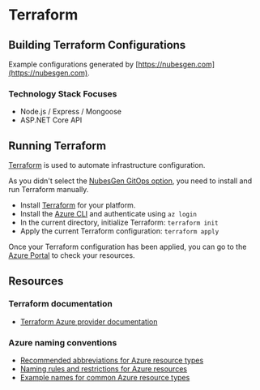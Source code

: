 # Terraform

## Building Terraform Configurations

Example configurations generated by [https://nubesgen.com](https://nubesgen.com).

### Technology Stack Focuses

- Node.js / Express / Mongoose
- ASP.NET Core API

## Running Terraform

[Terraform](https://www.terraform.io/) is used to automate infrastructure configuration.

As you didn't select the [NubesGen GitOps option](https://github.com/microsoft/NubesGen/blob/main/docs/gitops-overview.md),
you need to install and run Terraform manually.

- Install [Terraform](https://www.terraform.io/) for your platform.
- Install the [Azure CLI](https://aka.ms/nubesgen-install-az-cli) and authenticate using `az login`
- In the current directory, initialize Terraform: `terraform init`
- Apply the current Terraform configuration: `terraform apply`

Once your Terraform configuration has been applied, you can go to the [Azure Portal](https://aka.ms/nubesgen-portal) to check your resources.

## Resources

### Terraform documentation

- [Terraform Azure provider documentation](https://registry.terraform.io/providers/hashicorp/azurerm/latest/docs)

### Azure naming conventions

- [Recommended abbreviations for Azure resource types](https://aka.ms/nubesgen-recommended-abbreviations)
- [Naming rules and restrictions for Azure resources](https://aka.ms/nubesgen-naming-rules)
- [Example names for common Azure resource types](https://aka.ms/nubesgen-caf-example-names)
